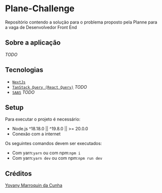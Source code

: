 # Plane-Challenge
Repositório contendo a solução para o problema proposto pela Planne para a vaga de Desenvolvedor Front End

## Sobre a aplicação
*TODO*

## Tecnologias
* [`NextJs`](https://nextjs.org/)
* [`TanStack Query (React Query)`]() *TODO*
* [`SAAS`]() *TODO*

## Setup
Para executar o projeto é necessário:
* Node.js ^18.18.0 || ^19.8.0 || >= 20.0.0
* Conexão com a internet

Os seguintes comandos devem ser executados:
* Com yarn:`yarn` ou com npm:`npm i`
* Com yarn:`yarn dev` ou com npm:`npm run dev`

## Créditos
[Yovany Marroquin da Cunha](https://yovanycunha.github.io)